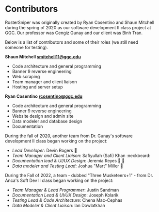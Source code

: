 # Contributors

RosterSniper was originally created by Ryan Cosentino and Shaun Mitchell during the spring of 2020 as our software development II class project at GGC. Our professor was Cengiz Gunay and our client was Binh Tran.

Below is a list of contributors and some of their roles (we still need someone for testing).

**Shaun Mitchell <smitchell11@ggc.edu>**
* Code architecture and general programming
* Banner 9 reverse engineering
* Web scraping 
* Team manager and client liaison
* Hosting and server setup

**Ryan Cosentino <rcosentino@ggc.edu>**
* Code architecture and general programming
* Banner 9 reverse engineering
* Website design and admin site
* Data modeler and database design
* Documentation

During the fall of 2020, another team from Dr. Gunay's software development II class began working on the project:
* *Lead Developer*: Devin Rogers :new_moon_with_face:
* *Team Manager and Client Liaison*: Safiyullah (Safi) Khan :neckbeard:
* *Documentation lead & UI/UX Design*: Jeremia Reyes :iphone: :two_men_holding_hands:
* *Data modeler and Testing Lead*: Joshua "Mart" Miller :monocle_face:

During the Fall of 2022, a team - dubbed "Three Musketeers+1" - from Dr. Anca's Soft Dev II class began working on the project:
* *Team Manager & Lead Programmer*: Justin Sandman
* *Documentation Lead & UI/UX Design*: Joseph Kolarik
* *Testing Lead & Code Architecture*: Chena Mac-Cephas
* *Data Modeler & Client Liaison*: Ian Dowlatkhah
